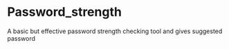 # Password_strength
A basic but effective password strength checking tool and gives suggested password
